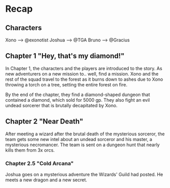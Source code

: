 # Recap

## Characters
Xono --> @exonotist
Joshua --> @TGA
Bruno --> @Gracius

## Chapter 1 "Hey, that's my diamond!"
In Chapter 1, the characters and the players are introduced to the story. As new adventurers on a new mission to.. well, find a mission. Xono and the rest of the squad travel to the forest as it burns down to ashes due to Xono throwing a torch on a tree, setting the entire forest on fire. 

By the end of the chapter, they find a diamond-shaped dungeon that contained a diamond, which sold for 5000 gp. They also fight an evil undead sorcerer that is brutally decapitated by Xono.

## Chapter 2 "Near Death"
After meeting a wizard after the brutal death of the mysterious sorceror, the team gets some new intel about an undead sorceror and his master, a mysterious necromancer. The team is sent on a dungeon hunt that nearly kills them from 3x orcs.

### Chapter 2.5 "Cold Arcana"
Joshua goes on a mysterious adventure the Wizards' Guild had posted. He meets a new dragon and a new secret.